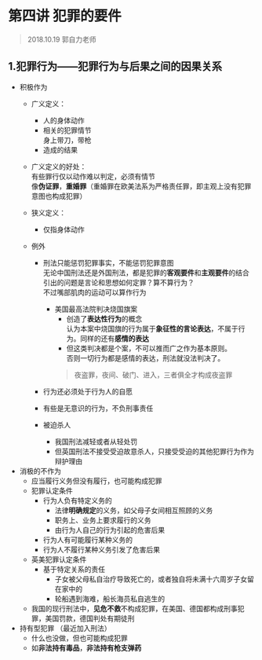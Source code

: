 # 第四讲 犯罪的要件
> 2018.10.19 郭自力老师
## 1.犯罪行为——犯罪行为与后果之间的因果关系
* 积极作为
	* 广义定义：
		* 人的身体动作  
		* 相关的犯罪情节  
			身上带刀，带枪
		* 造成的结果  
	* 广义定义的好处：  
		有些罪行仅以动作难以判定，必须有情节  
		像**伪证罪**，**重婚罪**（重婚罪在欧美法系为严格责任罪，即主观上没有犯罪意图也构成犯罪）  

	* 狭义定义：
		* 仅指身体动作 
	* 例外
		* 刑法只能惩罚犯罪事实，不能惩罚犯罪意图  
			无论中国刑法还是外国刑法，都是犯罪的**客观要件**和**主观要件**的结合  
			引出的问题是言论和思想如何定罪？算不算行为？  
			不过嘴部肌肉的运动可以算作行为

			* 美国最高法院判决烧国旗案
				* 创造了**表达性行为**的概念  
					认为本案中烧国旗的行为属于**象征性的言论表达**，不属于行为。同样的还有**感情的表达**  
				* 但这类判决都是个案，不可以推而广之作为基本原则。  
					否则一切行为都是感情的表达，刑法就没法判决了。  
				> 夜盗罪，夜间、破门、进入，三者俱全才构成夜盗罪
		* 行为还必须处于行为人的自愿
		* 有些是无意识的行为，不负刑事责任
		* 被迫杀人
			* 我国刑法减轻或者从轻处罚
			* 但英国刑法不接受受迫故意杀人，只接受受迫的其他犯罪行为作为辩护理由 
* 消极的不作为  
	* 应当履行义务但没有履行，也可能构成犯罪
	* 犯罪认定条件
		* 行为人负有特定义务的
			* 法律**明确规定**的义务，如父母子女间相互照顾的义务
			* 职务上、业务上要求履行的义务  
			* 由行为人自己的行为引起的危害后果
		* 行为人有可能履行某种义务的
		* 行为人不履行某种义务引发了危害后果  
	* 英美犯罪认定条件
		* 基于特定关系的责任
			* 子女被父母私自治疗导致死亡的，或者独自将未满十六周岁子女留在家中的
			* 轮船遇到海难，船长海员私自逃生的  
	* 我国的现行刑法中，**见危不救**不构成犯罪，在美国、德国都构成刑事犯罪，美国罚款，德国判处有期徒刑    
* 持有型犯罪 （最近加入刑法）  
	* 什么也没做，但也可能构成犯罪  
	* 如**非法持有毒品**，**非法持有枪支弹药**  

 
